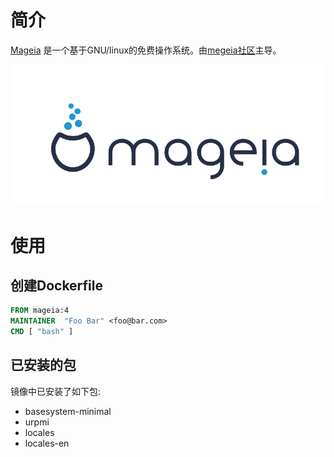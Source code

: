 # 简介

[Mageia](http://www.mageia.org) 是一个基于GNU/linux的免费操作系统。由[megeia社区](https://www.mageia.org/en/community/)主导。

![logo](https://raw.githubusercontent.com/docker-library/docs/master/mageia/logo.png)

# 使用

## 创建Dockerfile

```dockerfile
FROM mageia:4
MAINTAINER  "Foo Bar" <foo@bar.com>
CMD [ "bash" ]
```

## 已安装的包

镜像中已安装了如下包:

-	basesystem-minimal
-	urpmi
-	locales
-	locales-en
